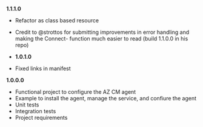 **1.1.1.0**

- Refactor as class based resource
- Credit to @strottos for submitting improvements in error handling and making the Connect- function much easier to read (build 1.1.0.0 in his repo)

- **1.0.1.0**

- Fixed links in manifest

**1.0.0.0**

- Functional project to configure the AZ CM agent
- Example to install the agent, manage the service, and confiure the agent
- Unit tests
- Integration tests
- Project requirements
